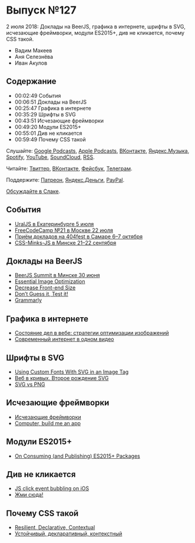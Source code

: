 # Выпуск №127

2 июля 2018: Доклады на BeerJS, графика в интернете, шрифты в SVG, исчезающие фреймворки, модули ES2015+, див не кликается, почему CSS такой.

- Вадим Макеев
- Аня Селезнёва
- Иван Акулов

## Содержание

- 00:02:49 События
- 00:06:51 Доклады на BeerJS
- 00:25:47 Графика в интернете
- 00:35:29 Шрифты в SVG
- 00:43:51 Исчезающие фреймворки
- 00:49:20 Модули ES2015+
- 00:55:01 Див не кликается
- 00:59:49 Почему CSS такой

Слушайте: [Google Podcasts](https://podcasts.google.com/?feed=aHR0cHM6Ly93ZWItc3RhbmRhcmRzLnJ1L3BvZGNhc3QvZmVlZC8), [Apple Podcasts](https://podcasts.apple.com/podcast/id1080500016), [ВКонтакте](https://vk.com/podcasts-32017543), [Яндекс.Музыка](https://music.yandex.ru/album/6245956), [Spotify](https://open.spotify.com/show/3rzAcADjpBpXt73L0epTjV), [YouTube](https://www.youtube.com/playlist?list=PLMBnwIwFEFHcwuevhsNXkFTcadeX5R1Go), [SoundCloud](https://soundcloud.com/web-standards), [RSS](https://web-standards.ru/podcast/feed/).

Читайте: [Твиттер](https://twitter.com/webstandards_ru), [ВКонтакте](https://vk.com/webstandards_ru), [Фейсбук](https://www.facebook.com/webstandardsru), [Телеграм](https://t.me/webstandards_ru).

Поддержите: [Патреон](https://www.patreon.com/webstandards_ru), [Яндекс.Деньги](https://money.yandex.ru/to/41001119329753), [PayPal](https://www.paypal.me/pepelsbey).

[Обсуждайте в Слаке](http://slack.web-standards.ru/).

## События

- [UralJS в Екатеринбурге 5 июля](https://uraljs.timepad.ru/event/751795/)
- [FreeCodeCamp №21 в Москве 22 июля](https://freecodecamp.timepad.ru/event/752289/)
- [Приём докладов на 404fest в Самаре 6–7 октября](https://docs.google.com/forms/d/e/1FAIpQLSfSjYTvK1tDBYosipjjvqZXPmZGvB2lrPwQb_KXDomHCsjNvw/viewform)
- [CSS-Minks-JS в Минске 21–22 сентября](http://css-minsk-js.by/)

## Доклады на BeerJS

- [BeerJS Summit в Минске 30 июня](https://www.facebook.com/events/174232359959486/)
- [Essential Image Optimization](https://images.guide/)
- [Decrease Front-end Size](https://developers.google.com/web/fundamentals/performance/webpack/decrease-frontend-size)
- [Don’t Guess it, Test it!](https://aerotwist.com/blog/dont-guess-it-test-it/)
- [Grammarly](https://www.grammarly.com/)

## Графика в интернете

- [Состояние дел в вебе: стратегии оптимизации изображений](http://css-live.ru/articles/sostoyanie-del-v-vebe-glavnye-strategii-optimizacii-izobrazhenij.html)
- [Современный интернет в одном видео](https://www.facebook.com/pepelsbey/videos/10157391994829338/)

## Шрифты в SVG

- [Using Custom Fonts With SVG in an Image Tag](https://css-tricks.com/using-custom-fonts-with-svg-in-an-image-tag/)
- [Веб в кривых. Второе рождение SVG](https://youtu.be/DDR19L7Lcjw)
- [SVG vs PNG](https://svgvspng.com/#ru)

## Исчезающие фреймворки

- [Исчезающие фреймворки](https://habr.com/p/414869/)
- [Computer, build me an app](https://youtu.be/qqt6YxAZoOc)

## Модули ES2015+

- [On Consuming (and Publishing) ES2015+ Packages](https://babeljs.io/blog/2018/06/26/on-consuming-and-publishing-es2015+-packages)

## Див не кликается

- [JS click event bubbling on iOS](http://gravitydept.com/blog/js-click-event-bubbling-on-ios)
- [Жми сюда!](https://youtu.be/MWJKwn_gKR4)

## Почему CSS такой

- [Resilient, Declarative, Contextual](https://keithjgrant.com/posts/2018/06/resilient-declarative-contextual/)
- [Устойчивый, декларативный, контекстный](http://css-live.ru/articles/ustojchivyj-deklarativnyj-kontekstnyj-novyj-vzglyad-na-silnye-storony-css.html)
